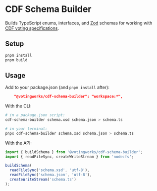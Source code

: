 # CDF Schema Builder

Builds TypeScript enums, interfaces, and
[Zod](https://github.com/colinhacks/zod) schemas for working with
[CDF voting specifications](https://www.nist.gov/itl/voting/interoperability).

## Setup

```sh
pnpm install
pnpm build
```

## Usage

Add to your package.json (and `pnpm install` after):

```json
    "@votingworks/cdf-schema-builder": "workspace:*",
```

With the CLI:

```sh
# in a package.json script:
cdf-schema-builder schema.xsd schema.json > schema.ts

# in your terminal:
pnpx cdf-schema-builder schema.xsd schema.json > schema.ts
```

With the API:

```ts
import { buildSchema } from '@votingworks/cdf-schema-builder';
import { readFileSync, createWriteStream } from 'node:fs';

buildSchema(
  readFileSync('schema.xsd', 'utf-8'),
  readFileSync('schema.json', 'utf-8'),
  createWriteStream('schema.ts')
);
```
